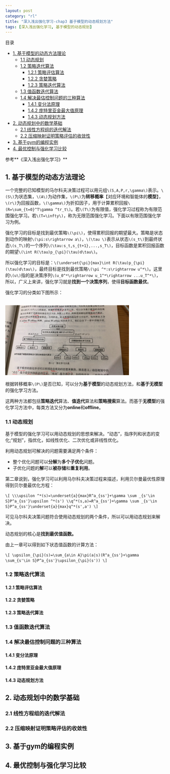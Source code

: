```yaml
---
layout: post
category: "rl"
title: "深入浅出强化学习-chap3 基于模型的动态规划方法"
tags: [深入浅出强化学习, 基于模型的动态规划]
---
```


目录

<!-- TOC -->

- [1. 基于模型的动态方法理论](#1-基于模型的动态方法理论)
    - [1.1 动态规划](#11-动态规划)
    - [1.2 策略迭代算法](#12-策略迭代算法)
        - [1.2.1 策略评估算法](#121-策略评估算法)
        - [1.2.2 贪婪策略](#122-贪婪策略)
        - [1.2.3 策略迭代算法](#123-策略迭代算法)
    - [1.3 值函数迭代算法](#13-值函数迭代算法)
    - [1.4 解决最估控制问题的三种算法](#14-解决最估控制问题的三种算法)
        - [1.4.1 变分法原理](#141-变分法原理)
        - [1.4.2 庞特里亚金最大值原理](#142-庞特里亚金最大值原理)
        - [1.4.3 动态规划方法](#143-动态规划方法)
- [2. 动态规划中的数学基础](#2-动态规划中的数学基础)
    - [2.1 线性方程组的迭代解法](#21-线性方程组的迭代解法)
    - [2.2 压缩映射证明策略评估的收敛性](#22-压缩映射证明策略评估的收敛性)
- [3. 基于gym的编程实例](#3-基于gym的编程实例)
- [4. 最优控制与强化学习比较](#4-最优控制与强化学习比较)

<!-- /TOC -->



参考**《深入浅出强化学习》**

## 1. 基于模型的动态方法理论

一个完整的已知模型的马尔科夫决策过程可以用元组`\(S,A,P,r,\gamma\)`表示。`\(S\)`为状态集，`\(A\)`为动作集，`\(P\)`为**转移概率**【对应环境和智能体的**模型**】，`\(r\)`为回报函数，`\(\gamma\)`为折扣因子，用于计算累积回报`\(R=\sum_{t=0}^T\gamma ^tr_t\)`。若`\(T\)`为有限值，强化学习过程称为有限范围强化学习。若`\(T=\infty\)`，称为无限范围强化学习。下面以有限范围强化学习为例。

强化学习的目标是找到最优策略`\(\pi\)`，使得累积回报的期望最大。策略是状态到动作的映射`\(\pi:s\rightarrow a\)`，`\(\tau \)`表示从状态`\(s_t\)`到最终状态`\(s_T\)`的一个序列`\(\tau:s_t,s_{t+1},...,s_T\)`，目标函数是累积回报函数的期望`\(\int R(\tau)p_{\pi}(\tau)d\tau\)`。

所以强化学习的目标是：`\(\underset{\pi}{max}\int R(\tau)p_{\pi}(\tau)d\tau\)`，最终目标是找到最优策略`\(\pi ^*:s\rightarrow u^*\)`。这里的`\(u\)`指的是决策序列`\(u_0^*\rightarrow u_1^*\rightarrow ...u_T^*\)`，所以，广义上来讲，强化学习就是**找到一个决策序列**，使得**目标函数最优**。

强化学习的分类如下图所示：

<html>
<br/>
<img src='../assets/rl-classifications.jpg' style='max-height: 220px'/>
<br/>
</html>

根据转移概率`\(P\)`是否已知，可以分为**基于模型**的动态规划方法，和**基于无模型**的强化学习方法。

这两种方法都包括**策略迭代**算法、**值迭代**算法和**策略搜索**算法。而基于**无模型**的强化学习方法中，每类方法又分为**online**和**offline**。

### 1.1 动态规划

基于模型的强化学习可以用动态规划的思想来解决。“动态”，指序列和状态的变化;“规划”，指优化，如线性优化、二次优化或非线性优化。

利用动态规划可解决的问题需要满足两个条件：

+ 整个优化问题可以**分解**为**多个子优化**问题。
+ 子优化问题的**解**可以**被存储**和**重复利用**。

第二章说到，强化学习可以利用马尔科夫决策过程来描述，利用贝尔曼最优性原理得到贝尔曼最优化方程：

`\[
\\\upsilon ^*(s)=\underset{a}{max}R^a_{ss'}+\gamma \sum _{s'\in S}P^a_{ss'}\upsilon ^*(s')
\\q^*(s,a)=R^a_{ss'}+\gamma \sum _{s'\in S}P^a_{ss'}\underset{a}{max}q^*(s',a')
\]`

可见马尔科夫决策问题符合使用动态规划的两个条件，所以可以用动态规划来解决。

动态规划的核心是**找到最优值函数。**

由上一章可以得到如下状态值函数的计算方法：

`\[
\upsilon_{\pi}(s)=\sum_{a\in A}\pi(a|s)(R^a_{ss'}+\gamma \sum_{s'\in S}P^a_{ss'}\upsilon_{\pi}(s'))
\]`
### 1.2 策略迭代算法

#### 1.2.1 策略评估算法

#### 1.2.2 贪婪策略

#### 1.2.3 策略迭代算法

### 1.3 值函数迭代算法

### 1.4 解决最估控制问题的三种算法

#### 1.4.1 变分法原理

#### 1.4.2 庞特里亚金最大值原理

#### 1.4.3 动态规划方法



## 2. 动态规划中的数学基础

### 2.1 线性方程组的迭代解法

### 2.2 压缩映射证明策略评估的收敛性

## 3. 基于gym的编程实例

## 4. 最优控制与强化学习比较

